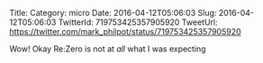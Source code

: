 Title: 
Category: micro
Date: 2016-04-12T05:06:03
Slug: 2016-04-12T05:06:03
TwitterId: 719753425357905920
TweetUrl: https://twitter.com/mark_philpot/status/719753425357905920

Wow! Okay Re:Zero is not at *all* what I was expecting